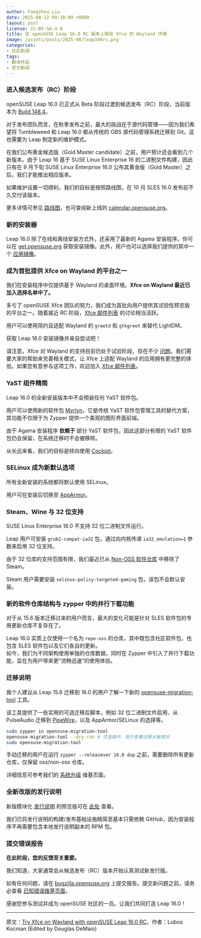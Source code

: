 ```yaml
---
author: Fangzhou Liu
date: 2025-08-12 09:30:00 +0800
layout: post
license: CC-BY-SA-4.0
title: 在 openSUSE Leap 16.0 RC 版本上体验 Xfce 的 Wayland 环境
image: /assets/posts/2025-08/leap160rc.png
categories:
- 社区新闻
tags:
- 翻译作品
- 官方新闻
---
```

### 进入候选发布（RC）阶段

openSUSE Leap 16.0 已正式从 Beta 阶段过渡到候选发布（RC）阶段，当前版本为 [Build 148.4](https://openqa.opensuse.org/group_overview/129)。

对于发布团队而言，在秋季发布之前，最大的挑战在于源代码管理——因为我们希望将 Tumbleweed 和 Leap 16.0 都从传统的 OBS 源代码管理系统迁移到 Git。这也需要为 Leap 制定新的维护模式。

在我们公布黄金候选版（Gold Master candidate）之前，用户预计还会看到几个新版本。由于 Leap 16 基于 SUSE Linux Enterprise 16 的二进制文件构建，因此只有在 9 月下旬 SUSE Linux Enterprise 16.0 公布其黄金版（Gold Master）之后，我们才能推出相应版本。

如果维护设置一切顺利，我们的目标是按照路线图，在 10 月 SLES 16.0 发布前不久交付该版本。

更多详情可参见 [路线图](https://en.opensuse.org/openSUSE:Roadmap#Schedule_for_Leap_16.0)，也可查阅新上线的 [calendar.opensuse.org](https://calendar.opensuse.org/teams/product-schedule)。

### 新的安装器

Leap 16.0 除了在线和离线安装方式外，还采用了最新的 Agama 安装程序。你可以在 [get.opensuse.org](https://get.opensuse.org/leap/16.0/) 获取安装镜像。此外，用户也可以选择我们提供的其中一个 [应用镜像](https://download.opensuse.org/distribution/leap/16.0/appliances/iso/)。

### 成为首批提供 Xfce on Wayland 的平台之一

我们在安装程序中仅提供基于 Wayland 的桌面环境。**Xfce on Wayland 最近已加入选择名单中了。**

多亏了 openSUSE Xfce 团队的努力，我们成为首批向用户提供其试验性预览版的平台之一。随着接近 RC 阶段，[Xfce 邮件列表](https://lists.opensuse.org/archives/list/xfce@lists.opensuse.org/) 的讨论相当活跃。

用户可以使用简约且适配 Wayland 的 `greetd` 和 `gtkgreet` 来替代 LightDM。

获取 Leap 16.0 安装镜像并亲自尝试吧！

请注意，Xfce 对 Wayland 的支持目前仍处于试验阶段，存在不少 [问题](https://en.opensuse.org/openSUSE:Known_bugs_16.0#Experimental_Xfce_on_Wayland)。我们需要大家的帮助来完善相关模式，让 Xfce 上适配 Wayland 的应用拥有更完整的体验。如果您有意参与这项工作，欢迎加入 [Xfce 邮件列表](https://lists.opensuse.org/manage/lists/xfce.lists.opensuse.org/s)。

### YaST 组件精简

Leap 16.0 的全新安装版本中不会预装任何 YaST 软件包。

用户可以使用新的软件包 [Myrlyn](https://github.com/shundhammer/myrlyn)，它是传统 YaST 软件包管理工具的替代方案，其功能不仅限于为 Zypper 提供一个美观的图形界面前端。

由于 Agama 安装程序 **依赖于** 部分 YaST 软件包，因此这部分有限的 YaST 软件包仍会保留，在系统迁移时不会被移除。

从长远来看，我们的目标是转向使用 [Cockpit](https://cockpit-project.org/)。

### SELinux 成为新默认选项

所有全新安装的系统都将默认使用 SELinux。

用户可在安装后切换至 [AppArmor](https://en.opensuse.org/SDB:AppArmor#Switching_from_SELinux_to_AppArmor_for_Leap_16.0_and_Tumbleweed)。

### Steam、Wine 与 32 位支持

SUSE Linux Enterprise 16.0 不支持 32 位二进制文件运行。

Leap 用户可安装 `grub2-compat-ia32` 包，通过向内核传递 `ia32_emulation=1` 参数来启用 32 位支持。

由于 32 位库的支持范围有限，我们最近已从 [Non-OSS 软件仓库](https://en.opensuse.org/Package_repositories#Non-OSS) 中移除了 Steam。

Steam 用户需要安装 `selinux-policy-targeted-gaming` 包，该包不会默认安装。

### 新的软件仓库结构与 zypper 中的并行下载功能

对于从 15.6 版本迁移过来的用户而言，最大的变化可能是针对 SLES 软件包的专用更新仓库不复存在了。

Leap 16.0 实质上仅使用一个名为 `repo-oss` 的仓库，其中既包含社区软件包，也包含 SLES 软件包以及它们各自的更新。  
如今，我们为不同架构使用单独的仓库数据，同时在 Zypper 中引入了并行下载功能，旨在为用户带来更“流畅迅速”的使用体验。

### 迁移说明

我个人建议从 Leap 15.6 迁移到 16.0 的用户了解一下新的 [opensuse-migration-tool](https://github.com/openSUSE/opensuse-migration-tool) 工具。

该工具提供了一些实用的可选迁移后脚本，例如 32 位二进制文件启用、从 PulseAudio 迁移到 [PipeWire](https://en.opensuse.org/openSUSE:Pipewire#Installation)，以及 AppArmor/SELinux 的选择等。

``` bash
sudo zypper in opensuse-migration-tool
opensuse-migration-tool --dry-run # 可选操作，用于查看迁移大致情况
sudo opensuse-migration-tool
```

手动迁移的用户在运行 `zypper --releasever 16.0 dup` 之前，需要删除所有更新仓库，仅保留 oss/non-oss 仓库。

详细信息可参考我们的 [系统升级](https://en.opensuse.org/SDB:System_upgrade) 维基页面。

### 全新改版的发行说明

新版模块化 [发行说明](https://github.com/SUSE/release-notes) 的预览版可在 [此处](https://susedoc.github.io/release-notes/leap-16.0/html/release-notes/index.html) 查看。

我们已将发行说明的构建/发布基础设施精简至基本只需依赖 GitHub，因为安装程序不再需要包含本地发行说明副本的 RPM 包。

### 提交错误报告

**在此阶段，您的反馈至关重要。**  

我们知道，大家通常会从候选发布（RC）版本开始认真测试新发行版。

如有任何问题，请在 [bugzilla.opensuse.org](https://en.opensuse.org/openSUSE:Submitting_bug_reports) 上提交报告。提交新问题之前，请务必查看 [已知错误维基页面](https://en.opensuse.org/openSUSE:Known_bugs_16.0)。

感谢您参与测试并成为 openSUSE 社区的一员。让我们共同打造 Leap 16.0！

---
原文：[Try Xfce on Wayland with openSUSE Leap 16.0 RC](https://news.opensuse.org/2025/08/04/leap-16-rc/)，作者：Lubos Kocman (Edited by Douglas DeMaio)

